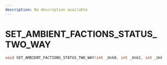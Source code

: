 ```yaml
---
description: No description available 
---
```


# SET_AMBIENT_FACTIONS_STATUS_TWO_WAY

```cpp
void SET_AMBIENT_FACTIONS_STATUS_TWO_WAY(int _Unk0, int _Unk1, int _Unk2);
```
